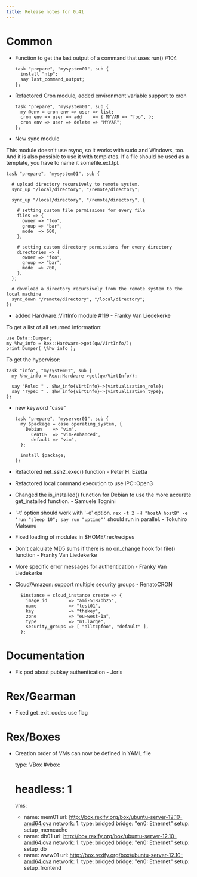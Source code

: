 ```yaml
---
title: Release notes for 0.41
---
```


# Common

-   Function to get the last output of a command that uses run() \#104

        task "prepare", "mysystem01", sub {
          install "ntp";
          say last_command_output;
        };

-   Refactored Cron module, added environment variable support to cron

        task "prepare", "mysystem01", sub {
          my @env = cron env => user => list;
          cron env => user => add    => { MYVAR => "foo", };
          cron env => user => delete => "MYVAR";
        };

-   New sync module

This module doesn't use rsync, so it works with sudo and Windows, too. And it is also possible to use it with templates. If a file should be used as a template, you have to name it somefile.ext.tpl.

    task "prepare", "mysystem01", sub {

      # upload directory recursively to remote system.
      sync_up "/local/directory", "/remote/directory";

      sync_up "/local/directory", "/remote/directory", {

        # setting custom file permissions for every file
        files => {
          owner => "foo",
          group => "bar",
          mode  => 600,
        },

        # setting custom directory permissions for every directory
        directories => {
          owner => "foo",
          group => "bar",
          mode  => 700,
        },
      };

      # download a directory recursively from the remote system to the local machine
      sync_down "/remote/directory", "/local/directory";
    };

-   added Hardware::VirtInfo module \#119 - Franky Van Liedekerke

To get a list of all returned information:

    use Data::Dumper;
    my %hw_info = Rex::Hardware->get(qw/VirtInfo/);
    print Dumper( \%hw_info );

To get the hypervisor:

    task "info", "mysystem01", sub {
      my %hw_info = Rex::Hardware->get(qw/VirtInfo/);

      say "Role: " . $hw_info{VirtInfo}->{virtualization_role};
      say "Type: " . $hw_info{VirtInfo}->{virtualization_type};
    };

-   new keyword "case"

        task "prepare", "myserver01", sub {
          my $package = case operating_system, {
            Debian    => "vim",
              CentOS  => "vim-enhanced",
              default => "vim",
          };

          install $package;
        };

-   Refactored net\_ssh2\_exec() function - Peter H. Ezetta

-   Refactored local command execution to use IPC::Open3

-   Changed the is\_installed() function for Debian to use the more accurate get\_installed function. - Samuele Tognini

-   '-t' option should work with '-e' option. `rex -t 2 -H "hostA hostB" -e 'run "sleep 10"; say run "uptime"'` should run in parallel. - Tokuhiro Matsuno

-   Fixed loading of modules in $HOME/.rex/recipes

-   Don't calculate MD5 sums if there is no on\_change hook for file() function - Franky Van Liedekerke

-   More specific error messages for authentication - Franky Van Liedekerke

-   Cloud/Amazon: support multiple security groups - RenatoCRON

          $instance = cloud_instance create => {
            image_id        => "ami-5187bb25",
            name            => "test01",
            key             => "thekey",
            zone            => "eu-west-1a",
            type            => "m1.large",
            security_groups => [ "alltcpfoo", "default" ],
          };

# Documentation

-   Fix pod about pubkey authentication - Joris

# Rex/Gearman

-   Fixed get\_exit\_codes use flag

# Rex/Boxes

-   Creation order of VMs can now be defined in YAML file

    type: VBox
    #vbox:
    #   headless: 1
    vms:
       -  name: mem01
          url: http://box.rexify.org/box/ubuntu-server-12.10-amd64.ova
          network:
             1:
                type: bridged
                bridge: "en0: Ethernet"
          setup: setup_memcache
       -  name: db01
          url: http://box.rexify.org/box/ubuntu-server-12.10-amd64.ova
          network:
             1:
                type: bridged
                bridge: "en0: Ethernet"
          setup: setup_db
       -  name: www01
          url: http://box.rexify.org/box/ubuntu-server-12.10-amd64.ova
          network:
             1:
                type: bridged
                bridge: "en0: Ethernet"
          setup: setup_frontend
